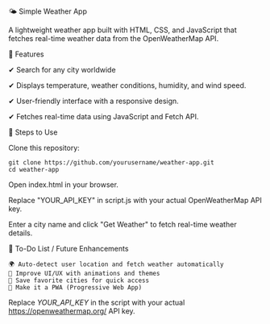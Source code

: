 🌤 Simple Weather App

A lightweight weather app built with HTML, CSS, and JavaScript that fetches real-time weather data from the OpenWeatherMap API.



🚀 Features

✔ Search for any city worldwide

✔ Displays temperature, weather conditions, humidity, and wind speed.

✔ User-friendly interface with a responsive design.

✔ Fetches real-time data using JavaScript and Fetch API.




📌 Steps to Use

Clone this repository:

    git clone https://github.com/yourusername/weather-app.git
    cd weather-app

Open index.html in your browser.

Replace "YOUR_API_KEY" in script.js with your actual OpenWeatherMap API key.

Enter a city name and click "Get Weather" to fetch real-time weather details.




🎯 To-Do List / Future Enhancements

    🌍 Auto-detect user location and fetch weather automatically
    🎨 Improve UI/UX with animations and themes
    📌 Save favorite cities for quick access
    📱 Make it a PWA (Progressive Web App)

Replace *YOUR_API_KEY* in the script with your actual https://openweathermap.org/ API key.
